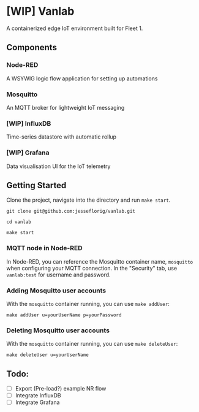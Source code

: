 # [WIP] Vanlab
A containerized edge IoT environment built for Fleet 1.

## Components

### Node-RED
A WSYWIG logic flow application for setting up automations

### Mosquitto
An MQTT broker for lightweight IoT messaging

### [WIP] InfluxDB
Time-series datastore with automatic rollup

### [WIP] Grafana
Data visualisation UI for the IoT telemetry

## Getting Started
Clone the project, navigate into the directory and run `make start`.
```
git clone git@github.com:jesseflorig/vanlab.git

cd vanlab

make start
```

### MQTT node in Node-RED
In Node-RED, you can reference the Mosquitto container name, `mosquitto` when configuring your MQTT connection. In the "Security" tab, use `vanlab:test` for username and password.

### Adding Mosquitto user accounts
With the `mosquitto` container running, you can use `make addUser`:
```
make addUser u=yourUserName p=yourPassword
```

### Deleting Mosquitto user accounts
With the `mosquitto` container running, you can use `make deleteUser`:
```
make deleteUser u=yourUserName
```

## Todo:
- [ ] Export (Pre-load?) example NR flow
- [ ] Integrate InfluxDB
- [ ] Integrate Grafana
